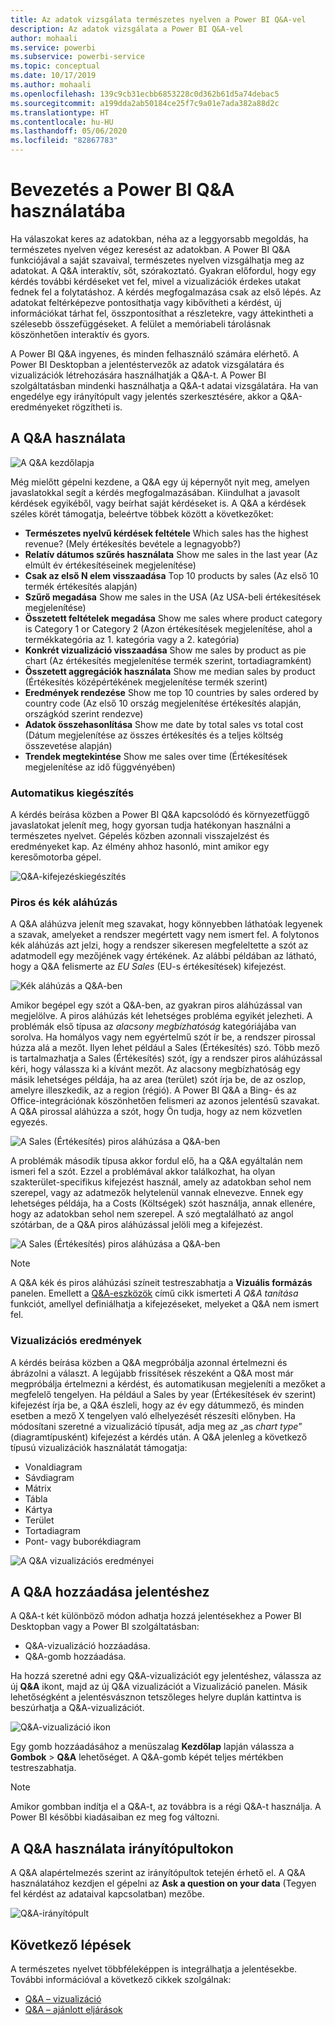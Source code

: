 ```yaml
---
title: Az adatok vizsgálata természetes nyelven a Power BI Q&A-vel
description: Az adatok vizsgálata a Power BI Q&A-vel
author: mohaali
ms.service: powerbi
ms.subservice: powerbi-service
ms.topic: conceptual
ms.date: 10/17/2019
ms.author: mohaali
ms.openlocfilehash: 139c9cb31ecbb6853228c0d362b61d5a74debac5
ms.sourcegitcommit: a199dda2ab50184ce25f7c9a01e7ada382a88d2c
ms.translationtype: HT
ms.contentlocale: hu-HU
ms.lasthandoff: 05/06/2020
ms.locfileid: "82867783"
---
```

# <a name="intro-to-power-bi-qa"></a>Bevezetés a Power BI Q&A használatába

Ha válaszokat keres az adatokban, néha az a leggyorsabb megoldás, ha természetes nyelven végez keresést az adatokban. A Power BI Q&A funkciójával a saját szavaival, természetes nyelven vizsgálhatja meg az adatokat. A Q&A interaktív, sőt, szórakoztató. Gyakran előfordul, hogy egy kérdés további kérdéseket vet fel, mivel a vizualizációk érdekes utakat fednek fel a folytatáshoz. A kérdés megfogalmazása csak az első lépés. Az adatokat feltérképezve pontosíthatja vagy kibővítheti a kérdést, új információkat tárhat fel, összpontosíthat a részletekre, vagy áttekintheti a szélesebb összefüggéseket. A felület a memóriabeli tárolásnak köszönhetően interaktív és gyors. 

A Power BI Q&A ingyenes, és minden felhasználó számára elérhető. A Power BI Desktopban a jelentéstervezők az adatok vizsgálatára és vizualizációk létrehozására használhatják a Q&A-t. A Power BI szolgáltatásban mindenki használhatja a Q&A-t adatai vizsgálatára. Ha van engedélye egy irányítópult vagy jelentés szerkesztésére, akkor a Q&A-eredményeket rögzítheti is.

## <a name="how-to-use-qa"></a>A Q&A használata

![A Q&A kezdőlapja](media/qna-visual.png)

Még mielőtt gépelni kezdene, a Q&A egy új képernyőt nyit meg, amelyen javaslatokkal segít a kérdés megfogalmazásában. Kiindulhat a javasolt kérdések egyikéből, vagy beírhat saját kérdéseket is. A Q&A a kérdések széles körét támogatja, beleértve többek között a következőket:

- **Természetes nyelvű kérdések feltétele** Which sales has the highest revenue? (Mely értékesítés bevétele a legnagyobb?)
- **Relatív dátumos szűrés használata** Show me sales in the last year (Az elmúlt év értékesítéseinek megjelenítése)
- **Csak az első N elem visszaadása** Top 10 products by sales (Az első 10 termék értékesítés alapján)
- **Szűrő megadása** Show me sales in the USA (Az USA-beli értékesítések megjelenítése)
- **Összetett feltételek megadása** Show me sales where product category is Category 1 or Category 2 (Azon értékesítések megjelenítése, ahol a termékkategória az 1. kategória vagy a 2. kategória)
- **Konkrét vizualizáció visszaadása** Show me sales by product as pie chart (Az értékesítés megjelenítése termék szerint, tortadiagramként)
- **Összetett aggregációk használata** Show me median sales by product (Értékesítés középértékének megjelenítése termék szerint)
- **Eredmények rendezése** Show me top 10 countries by sales ordered by country code (Az első 10 ország megjelenítése értékesítés alapján, országkód szerint rendezve)
- **Adatok összehasonlítása** Show me date by total sales vs total cost (Dátum megjelenítése az összes értékesítés és a teljes költség összevetése alapján)
- **Trendek megtekintése** Show me sales over time (Értékesítések megjelenítése az idő függvényében)

### <a name="autocomplete"></a>Automatikus kiegészítés

A kérdés beírása közben a Power BI Q&A kapcsolódó és környezetfüggő javaslatokat jelenít meg, hogy gyorsan tudja hatékonyan használni a természetes nyelvet. Gépelés közben azonnali visszajelzést és eredményeket kap. Az élmény ahhoz hasonló, mint amikor egy keresőmotorba gépel.

![Q&A-kifejezéskiegészítés](media/qna-suggestion-phrase-completion.png)

### <a name="redblue-underlines"></a>Piros és kék aláhúzás

A Q&A aláhúzva jelenít meg szavakat, hogy könnyebben láthatóak legyenek a szavak, amelyeket a rendszer megértett vagy nem ismert fel. A folytonos kék aláhúzás azt jelzi, hogy a rendszer sikeresen megfeleltette a szót az adatmodell egy mezőjének vagy értékének. Az alábbi példában az látható, hogy a Q&A felismerte az *EU Sales* (EU-s értékesítések) kifejezést.

![Kék aláhúzás a Q&A-ben](media/qna-blue-underline.png)

Amikor begépel egy szót a Q&A-ben, az gyakran piros aláhúzással van megjelölve. A piros aláhúzás két lehetséges probléma egyikét jelezheti. A problémák első típusa az *alacsony megbízhatóság* kategóriájába van sorolva. Ha homályos vagy nem egyértelmű szót ír be, a rendszer pirossal húzza alá a mezőt. Ilyen lehet például a Sales (Értékesítés) szó. Több mező is tartalmazhatja a Sales (Értékesítés) szót, így a rendszer piros aláhúzással kéri, hogy válassza ki a kívánt mezőt. Az alacsony megbízhatóság egy másik lehetséges példája, ha az area (terület) szót írja be, de az oszlop, amelyre illeszkedik, az a region (régió). A Power BI Q&A a Bing- és az Office-integrációnak köszönhetően felismeri az azonos jelentésű szavakat. A Q&A pirossal aláhúzza a szót, hogy Ön tudja, hogy az nem közvetlen egyezés.

![A Sales (Értékesítés) piros aláhúzása a Q&A-ben](media/qna-red-underline-sales.png)

A problémák második típusa akkor fordul elő, ha a Q&A egyáltalán nem ismeri fel a szót. Ezzel a problémával akkor találkozhat, ha olyan szakterület-specifikus kifejezést használ, amely az adatokban sehol nem szerepel, vagy az adatmezők helytelenül vannak elnevezve. Ennek egy lehetséges példája, ha a Costs (Költségek) szót használja, annak ellenére, hogy az adatokban sehol nem szerepel. A szó megtalálható az angol szótárban, de a Q&A piros aláhúzással jelöli meg a kifejezést.

![A Sales (Értékesítés) piros aláhúzása a Q&A-ben](media/qna-red-underline-costs.png)

> [!NOTE]
> A Q&A kék és piros aláhúzási színeit testreszabhatja a **Vizuális formázás** panelen. Emellett a [Q&A-eszközök](q-and-a-tooling-teach-q-and-a.md) című cikk ismerteti *A Q&A tanítása* funkciót, amellyel definiálhatja a kifejezéseket, melyeket a Q&A nem ismert fel.

### <a name="visualization-results"></a>Vizualizációs eredmények

A kérdés beírása közben a Q&A megpróbálja azonnal értelmezni és ábrázolni a választ. A legújabb frissítések részeként a Q&A most már megpróbálja értelmezni a kérdést, és automatikusan megjeleníti a mezőket a megfelelő tengelyen. Ha például a Sales by year (Értékesítések év szerint) kifejezést írja be, a Q&A észleli, hogy az év egy dátummező, és minden esetben a mező X tengelyen való elhelyezését részesíti előnyben. Ha módosítani szeretné a vizualizáció típusát, adja meg az „as *chart type*” (diagramtípusként) kifejezést a kérdés után. A Q&A jelenleg a következő típusú vizualizációk használatát támogatja:

- Vonaldiagram
- Sávdiagram
- Mátrix
- Tábla
- Kártya
- Terület
- Tortadiagram
- Pont- vagy buborékdiagram
 
![A Q&A vizualizációs eredményei](media/qna-visual-results-date.png)

## <a name="add-qa-to-a-report"></a>A Q&A hozzáadása jelentéshez

A Q&A-t két különböző módon adhatja hozzá jelentésekhez a Power BI Desktopban vagy a Power BI szolgáltatásban:

- Q&A-vizualizáció hozzáadása.
- Q&A-gomb hozzáadása.

Ha hozzá szeretné adni egy Q&A-vizualizációt egy jelentéshez, válassza az új **Q&A** ikont, majd az új Q&A vizualizációt a Vizualizáció panelen. Másik lehetőségként a jelentésvásznon tetszőleges helyre duplán kattintva is beszúrhatja a Q&A-vizualizációt.

![Q&A-vizualizáció ikon](media/qna-visual-icon.png)

Egy gomb hozzáadásához a menüszalag **Kezdőlap** lapján válassza a **Gombok** > **Q&A** lehetőséget. A Q&A-gomb képét teljes mértékben testreszabhatja.

> [!NOTE]
> Amikor gombban indítja el a Q&A-t, az továbbra is a régi Q&A-t használja. A Power BI későbbi kiadásaiban ez meg fog változni.

## <a name="use-qa-for-dashboards"></a>A Q&A használata irányítópultokon

A Q&A alapértelmezés szerint az irányítópultok tetején érhető el. A Q&A használatához kezdjen el gépelni az **Ask a question on your data** (Tegyen fel kérdést az adataival kapcsolatban) mezőbe.

![Q&A-irányítópult](media/qna-dashboard.png)

## <a name="next-steps"></a>Következő lépések

A természetes nyelvet többféleképpen is integrálhatja a jelentésekbe. További információval a következő cikkek szolgálnak:

* [Q&A – vizualizáció](../visuals/power-bi-visualization-q-and-a.md)
* [Q&A – ajánlott eljárások](q-and-a-best-practices.md)
